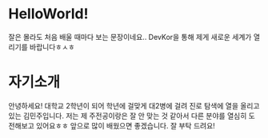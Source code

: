 # HelloWorld!
잘은 몰라도 처음 배울 때마다 보는 문장이네요.. DevKor을 통해 제게 새로운 세계가 열리기를 바랍니다ㅎㅅㅎ

# 자기소개
안녕하세요! 대학교 2학년이 되어 학년에 걸맞게 대2병에 걸려 진로 탐색에 열을 올리고 있는 김민주입니다.
저는 제 주전공이랑은 잘 안 맞는 것 같아서 다른 분야를 열심히 도전해보고 있어요ㅎㅎ
앞으로 많이 배웠으면 좋겠습니다. 잘 부탁 드려요!